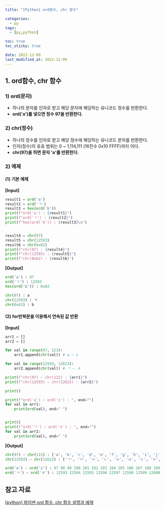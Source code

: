 ```yaml
---
title: "[Python] ord함수, chr 함수"

categories:
  - py
tags:
  - [py,python]

toc: true
toc_sticky: true

date: 2022-12-09
last_modified_at: 2022-12-09 
---
```


## 1. ord함수, chr 함수 
### 1) ord(문자)

- 하나의 문자를 인자로 받고 해당 문자에 해당하는 유니코드 정수를 반환한다.
- **ord('a')를 넣으면 정수 97을 반환한다.**

### 2) chr(정수)

- 하나의 정수를 인자로 받고 해당 정수에 해당하는 유니코드 문자를 반환한다.
- 인자(정수)의 유효 범위는 0 ~ 1,114,111 (16진수 0x10 FFFF)까지 이다.
- **chr(97)을 하면 문자 'a'를 반환한다.**

### 2) 예제

#### (1) 기본 예제

**[Input]**
```python
result1 = ord('a')
result2 = ord('ㄱ')
result3 = hex(ord('b'))
print(f"ord('a') : {result1}")
print(f"ord('ㄱ') : {result2}")
print(f"hex(ord('b')) : {result3}\n")


result4 = chr(97)
result5 = chr(12593)
result6 = chr(0x62)
print(f"chr(97) : {result4}")
print(f"chr(12593) : {result5}")
print(f"chr(0x62) : {result6}")
```

**[Output]**
```python
ord('a') : 97
ord('ㄱ') : 12593
hex(ord('b')) : 0x62

chr(97) : a
chr(12593) : ㄱ
chr(0x62) : b
```

#### (2) for반복문을 이용해서 연속된 값 반환

**[Input]**
```python
arr1 = []
arr2 = []

for val in range(97, 123):
    arr1.append(chr(val)) # a ~ z

for val in range(12593, 12623):
    arr2.append(chr(val)) # ㄱ ~ ㅎ

print(f"chr(97) ~ chr(122) : {arr1}")
print(f"chr(12593) ~ chr(12622) : {arr2}")

print()

print(f"ord('a') ~ ord('z') : ", end="")
for val in arr1:
    print(ord(val), end=" ")


print()
print(f"ord('ㄱ') ~ ord('ㅎ') : ", end="")
for val in arr2:
    print(ord(val), end=" ")
```

**[Output]**
```python
chr(97) ~ chr(122) : ['a', 'b', 'c', 'd', 'e', 'f', 'g', 'h', 'i', 'j', 'k', 'l', 'm', 'n', 'o', 'p', 'q', 'r', 's', 't', 'u', 'v', 'w', 'x', 'y', 'z']
chr(12593) ~ chr(12622) : ['ㄱ', 'ㄲ', 'ㄳ', 'ㄴ', 'ㄵ', 'ㄶ', 'ㄷ', 'ㄸ', 'ㄹ', 'ㄺ', 'ㄻ', 'ㄼ', 'ㄽ', 'ㄾ', 'ㄿ', 'ㅀ', 'ㅁ', 'ㅂ', 'ㅃ', 'ㅄ', 'ㅅ', 'ㅆ', 'ㅇ', 'ㅈ', 'ㅉ', 'ㅊ', 'ㅋ', 'ㅌ', 'ㅍ', 'ㅎ']

ord('a') ~ ord('z') : 97 98 99 100 101 102 103 104 105 106 107 108 109 110 111 112 113 114 115 116 117 118 119 120 121 122 
ord('ㄱ') ~ ord('ㅎ') : 12593 12594 12595 12596 12597 12598 12599 12600 12601 12602 12603 12604 12605 12606 12607 12608 12609 12610 12611 12612 12613 12614 12615 12616 12617 12618 12619 12620 12621 12622 
```

## 참고 자료
[[python] 파이썬 ord 함수, chr 함수 설명과 예제]("https://blockdmask.tistory.com/544")

